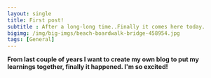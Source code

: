 ```yaml
---
layout: single
title: First post!
subtitle : After a long-long time..Finally it comes here today.
bigimg: /img/big-imgs/beach-boardwalk-bridge-458954.jpg
tags: [General]
---
```


**From last couple of years I want to create my own blog to put my learnings together, finally it happened.
I'm so excited!**
